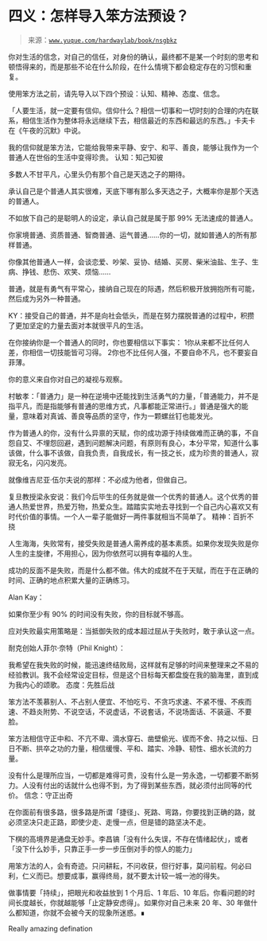 # 四义：怎样导入笨方法预设？

> 来源：[`www.yuque.com/hardwaylab/book/nsgbkz`](https://www.yuque.com/hardwaylab/book/nsgbkz)

<ne-quote id="u47a84f0e" data-lake-id="u47a84f0e">

你对生活的信念，对自己的信任，对身份的确认，最终都不是某一个时刻的思考和顿悟得来的，而是那些不论在什么阶段，在什么情境下都会稳定存在的习惯和重复。</ne-quote> 

使用笨方法之前，请先导入以下四个预设：认知、精神、态度、信念。 

「人要生活，就一定要有信仰。信仰什么？相信一切事和一切时刻的合理的内在联系，相信生活作为整体将永远继续下去，相信最近的东西和最远的东西。」卡夫卡在《午夜的沉默》中说。 

我的信仰就是笨方法，它能给我带来平静、安宁、和平、善良，能够让我作为一个普通人在世俗的生活中变得珍贵。 <ne-h2 id="sH5iY" data-lake-id="sH5iY"><ne-heading-ext><ne-heading-anchor></ne-heading-anchor><ne-heading-fold></ne-heading-fold></ne-heading-ext><ne-heading-content>认知：知己知彼</ne-heading-content></ne-h2> 

多数人不甘平凡，心里头仍有那个自己是天选之子的期待。 

承认自己是个普通人其实很难，天底下哪有那么多天选之子，大概率你是那个天选的普通人。 

不如放下自己的是聪明人的设定，承认自己就是属于那 99% 无法速成的普通人。 

你家境普通、资质普通、智商普通、运气普通……你的一切，就如普通人的所有那样普通。 

你像其他普通人一样，会谈恋爱、吵架、妥协、结婚、买房、柴米油盐、生子、生病、挣钱、悲伤、欢笑、烦恼…… 

普通，就是有勇气有平常心，接纳自己现在的际遇，然后积极开放拥抱所有可能，然后成为另外一种普通。 <ne-quote id="uc407e366" data-lake-id="uc407e366">

KY：接受自己的普通，并不是向社会低头，而是在努力摆脱普通的过程中，积攒了更加坚定的力量去面对本就很平凡的生活。</ne-quote> 

在你接纳你是一个普通人的同时，你也要相信以下事实： <ne-oli><ne-oli-i>1</ne-oli-i><ne-oli-c class="ne-oli-content" id="u1128f662" data-lake-id="u1128f662">你从来都不比任何人差，你相信一切技能皆可习得。</ne-oli-c></ne-oli> <ne-oli><ne-oli-i>2</ne-oli-i><ne-oli-c class="ne-oli-content" id="u1d69c700" data-lake-id="u1d69c700">你也不比任何人强，不要自命不凡，也不要妄自菲薄。</ne-oli-c></ne-oli> 

你的意义来自你对自己的凝视与观察。 <ne-quote id="u42aef18f" data-lake-id="u42aef18f">

村敏孝：「普通力」是一种在逆境中还能找到生活勇气的力量，「普通能力，并不是指平凡，而是指能够有普通的思维方式，凡事都能正常进行。」普通是强大的能量，意味着对真诚、善良等品质的坚守，作为一颗螺丝钉也能发光。</ne-quote> 

作为普通人的你，没有什么异禀的天赋，你的成功源于持续做难而正确的事，不自怨自艾、不埋怨回避，遇到问题解决问题，有原则有良心，本分平常，知道什么事该做，什么事不该做，自我负责，自我成长，有一技之长，成为珍贵的普通人，寂寂无名，闪闪发亮。 

就像维吉尼亚·伍尔夫说的那样：不必成为他者，但做自己。 <ne-quote id="ub25d73ad" data-lake-id="ub25d73ad">

复旦教授梁永安说：我们今后毕生的任务就是做一个优秀的普通人。这个优秀的普通人热爱世界，热爱万物，热爱众生。踏踏实实地去寻找到一个自己内心喜欢又有时代价值的事情。一个人一辈子能做好一两件事就相当不简单了。</ne-quote> <ne-h2 id="KlaGQ" data-lake-id="KlaGQ"><ne-heading-ext><ne-heading-anchor></ne-heading-anchor><ne-heading-fold></ne-heading-fold></ne-heading-ext><ne-heading-content>精神：百折不挠</ne-heading-content></ne-h2> 

人生海海，失败常有，接受失败是普通人需养成的基本素质。如果你发现失败是你人生的主旋律，不用担心，因为你依然可以拥有幸福的人生。 

成功的反面不是失败，而是什么都不做。伟大的成就不在于天赋，而在于在正确的时间、正确的地点积累大量的正确练习。 

Alan Kay： <ne-quote id="u4272e0b5" data-lake-id="u4272e0b5">

如果你至少有 90% 的时间没有失败，你的目标就不够高。</ne-quote> 

应对失败最实用策略是：当抵御失败的成本超过屈从于失败时，敢于承认这一点。 

耐克创始人菲尔·奈特（Phil Knight）： <ne-quote id="ud925a949" data-lake-id="ud925a949">

我希望在我失败的时候，能迅速终结败局，这样就有足够的时间来整理来之不易的经验教训。我不会经常设定目标，但是这个目标每天都盘旋在我的脑海里，直到成为我内心的颂歌。</ne-quote> <ne-h2 id="J7Gti" data-lake-id="J7Gti"><ne-heading-ext><ne-heading-anchor></ne-heading-anchor><ne-heading-fold></ne-heading-fold></ne-heading-ext><ne-heading-content>态度：先胜后战</ne-heading-content></ne-h2> 

笨方法不羡慕别人、不占别人便宜、不怕吃亏、不贪巧求速、不紧不慢、不疾而速、不趋炎附势、不说空话，不说虚话，不说套话，不说场面话、不装逼、不要脸。 

笨方法相信守正中和、不亢不卑、滴水穿石、凿壁偷光、锲而不舍、持之以恒、日日不断、拱卒之功的力量，相信缓慢、平和、踏实、冷静、韧性、细水长流的力量。 

没有什么是理所应当，一切都是难得可贵，没有什么是一劳永逸，一切都要不断努力。人没有付出的话就什么也得不到，为了得到某些东西，就必须付出同等的代价。 <ne-h2 id="WB7hW" data-lake-id="WB7hW"><ne-heading-ext><ne-heading-anchor></ne-heading-anchor><ne-heading-fold></ne-heading-fold></ne-heading-ext><ne-heading-content>信念：守正出奇</ne-heading-content></ne-h2> 

在你面前有很多路，很多路是所谓「捷径」、死路、弯路，你要找到正确的路，就必须坚决只走正路，即使少走、走慢一点，但是错的路坚决不走。 

下棋的高境界是通盘无妙手。李昌镐「没有什么失误，不存在情绪起伏」，或者「没下什么妙手，只靠正手一步一步压倒对手的惊人的能力」 

用笨方法的人，会有奇迹。只问耕耘，不问收获，但行好事，莫问前程。何必曰利，仁义而已。想要成事，赢得终局，就不要太计较一城一池的得失。 

做事情要「持续」，把眼光和收益放到 1 个月后、1 年后、10 年后。你看问题的时间长度越长，你就越能够「止定静安虑得」。如果你对自己未来 20 年、30 年做什么都知道，你就不会被今天的现象所迷惑。∎ 

Really amazing defination